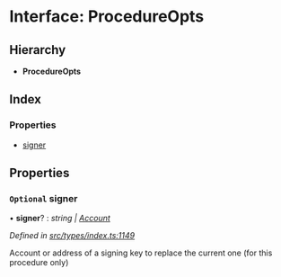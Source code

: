 # Interface: ProcedureOpts

## Hierarchy

* **ProcedureOpts**

## Index

### Properties

* [signer](procedureopts.md#optional-signer)

## Properties

### `Optional` signer

• **signer**? : *string | [Account](../classes/account.md)*

*Defined in [src/types/index.ts:1149](https://github.com/PolymathNetwork/polymesh-sdk/blob/959efb76/src/types/index.ts#L1149)*

Account or address of a signing key to replace the current one (for this procedure only)
